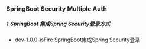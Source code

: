 ### SpringBoot Security Multiple Auth

##### 1.SpringBoot 集成Spring Security登录方式
* dev-1.0.0-isFire SpringBoot集成Spring Security登录